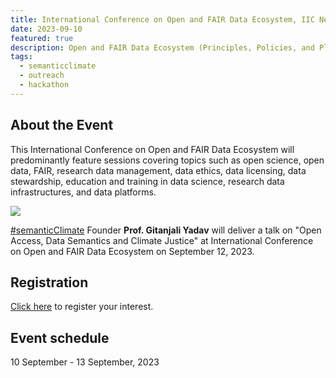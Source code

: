 ```yaml
---
title: International Conference on Open and FAIR Data Ecosystem, IIC New Delhi, India
date: 2023-09-10
featured: true
description: Open and FAIR Data Ecosystem (Principles, Policies, and Platforms) 
tags:
  - semanticclimate
  - outreach
  - hackathon
---
```

## About the Event
This International Conference on Open and FAIR Data Ecosystem will predominantly feature sessions covering topics such as open science, open data, FAIR, research data management, data ethics, data licensing, data stewardship, education and training in data science, research data infrastructures, and data platforms. 

<img src = "/p/static/img/FAIR-data.jpg">

[#semanticClimate](https://semanticclimate.org/p/en/) Founder **Prof. Gitanjali Yadav** will deliver a talk on "Open Access, Data Semantics and Climate Justice" at International Conference on Open and FAIR Data Ecosystem on September 12, 2023.

## Registration
[Click here](https://www.pkc.org.in/openfairdataconf/) to register your interest.

## Event schedule
10 September - 13 September, 2023





